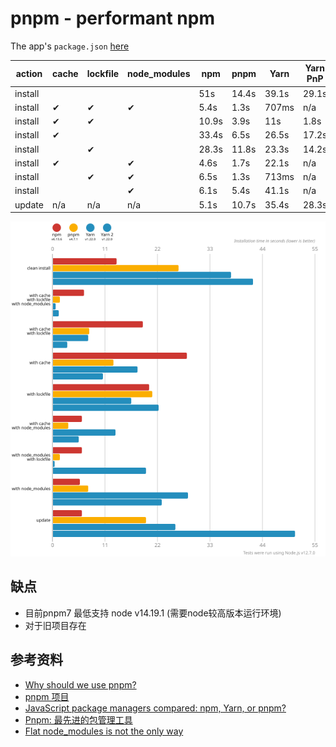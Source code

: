 # pnpm - performant npm

The app's `package.json` [here](https://github.com/pnpm/benchmarks-of-javascript-package-managers/edit/main/fixtures/alotta-files/package.json)

| action  | cache | lockfile | node_modules| npm | pnpm | Yarn | Yarn PnP |
| ---     | ---   | ---      | ---         | --- | --- | --- | --- |
| install |       |          |             | 51s | 14.4s | 39.1s | 29.1s |
| install | ✔     | ✔        | ✔           | 5.4s | 1.3s | 707ms | n/a |
| install | ✔     | ✔        |             | 10.9s | 3.9s | 11s | 1.8s |
| install | ✔     |          |             | 33.4s | 6.5s | 26.5s | 17.2s |
| install |       | ✔        |             | 28.3s | 11.8s | 23.3s | 14.2s |
| install | ✔     |          | ✔           | 4.6s | 1.7s | 22.1s | n/a |
| install |       | ✔        | ✔           | 6.5s | 1.3s | 713ms | n/a |
| install |       |          | ✔           | 6.1s | 5.4s | 41.1s | n/a |
| update  | n/a   | n/a      | n/a         | 5.1s | 10.7s | 35.4s | 28.3s |

![Graph of the alotta-files results](https://github.com/pnpm/benchmarks-of-javascript-package-managers/raw/main/results/imgs/alotta-files.svg)

## 缺点

- 目前pnpm7 最低支持 node v14.19.1 (需要node较高版本运行环境)
- 对于旧项目存在



## 参考资料
- [Why should we use pnpm?](https://www.kochan.io/nodejs/why-should-we-use-pnpm.html)
- [pnpm 项目](https://github.com/pnpm/sample-project)
- [JavaScript package managers compared: npm, Yarn, or pnpm?](https://blog.logrocket.com/javascript-package-managers-compared/)
- [Pnpm: 最先进的包管理工具](https://zhuanlan.zhihu.com/p/404784010)
- [Flat node_modules is not the only way](https://pnpm.io/blog/2020/05/27/flat-node-modules-is-not-the-only-way)